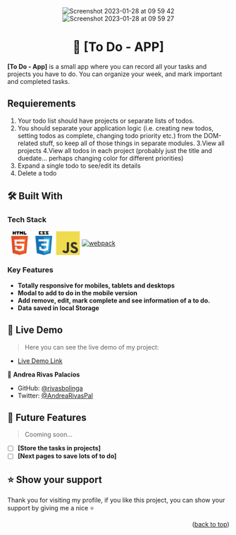 
<div align="center">
<img width="320" alt="Screenshot 2023-01-28 at 09 59 42" src="https://user-images.githubusercontent.com/103900838/215257205-f6a6f12c-bfbe-4f18-880c-c58358554001.png">

<img width="1440" alt="Screenshot 2023-01-28 at 09 59 27" src="https://user-images.githubusercontent.com/103900838/215257208-bc05acba-2341-46fa-8d07-2436143e9e2c.png">

  <br/>



# 📖 [To Do - APP] <a name="about-project"></a>

</div>

 **[To Do - App]**   is a small app where you can record all your tasks and projects you have to do. You can organize your week, and mark important and completed tasks. 
## Requierements ##

  1. Your todo list should have projects or separate lists of todos.
  2. You should separate your application logic (i.e. creating new todos, setting todos as complete, changing todo priority etc.) from the DOM-related stuff, so keep all of those things in separate modules.
  3.View all projects
  4.View all todos in each project (probably just the title and duedate… perhaps changing color for different priorities)
  5. Expand a single todo to see/edit its details
  6. Delete a todo

## 🛠 Built With <a name="built-with"></a>

### Tech Stack <a name="tech-stack"></a>


<a href="https://www.w3.org/html/" target="_blank"><img align="center" src="https://raw.githubusercontent.com/devicons/devicon/master/icons/html5/html5-original-wordmark.svg" alt="html5" width="55" height="55"/></a><a href="https://www.w3schools.com/css/" target="_blank"><img align="center" src="https://raw.githubusercontent.com/devicons/devicon/master/icons/css3/css3-original-wordmark.svg" alt="css3" width="55" height="55"/></a><a href="https://developer.mozilla.org/en-US/docs/Web/JavaScript" target="_blank" rel="noreferrer"><img align="center" src="https://raw.githubusercontent.com/devicons/devicon/master/icons/javascript/javascript-original.svg" alt="javascript" width="55" height="55"/></a>
<a href="https://webpack.js.org/" target="_blank"><img align="center" src="https://github.com/webpack/media/blob/master/logo/icon.svg" alt="webpack" width="55" height="55"/></a>


### Key Features <a name="key-features"></a>


- **Totally responsive for mobiles, tablets and desktops**
- **Modal to add to do in the mobile version**
- **Add remove, edit, mark complete and see information of a to do.**
- **Data saved in  local Storage**


## 🚀 Live Demo <a name="live-demo"></a>

> Here you can see the live demo of my project:

- [Live Demo Link](https://rivasbolinga.github.io/To-Do-App/)


👤 **Andrea Rivas Palacios**

- GitHub: [@rivasbolinga](https://github.com/rivasbolinga)
- Twitter: [@AndreaRivasPal](https://twitter.com/AndreaRivasPal)


## 🔭 Future Features <a name="future-features"></a>

> Cooming soon...

- [ ] **[Store the tasks in projects]**
- [ ] **[Next pages to save lots of to do]**

<!-- SUPPORT -->

## ⭐️ Show your support <a name="support"></a>


Thank you for visiting my profile, if you like this project, you can show your support by giving me a nice :star:️ 


<p align="right">(<a href="#readme-top">back to top</a>)</p>

